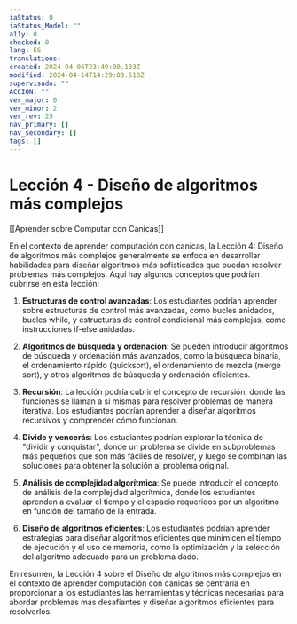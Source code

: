 ```yaml
---
iaStatus: 0
iaStatus_Model: ""
a11y: 0
checked: 0
lang: ES
translations: 
created: 2024-04-06T23:49:00.103Z
modified: 2024-04-14T14:29:03.510Z
supervisado: ""
ACCION: ""
ver_major: 0
ver_minor: 2
ver_rev: 25
nav_primary: []
nav_secondary: []
tags: []
---
```

# Lección 4 - Diseño de algoritmos más complejos

[[Aprender sobre Computar con Canicas]]

En el contexto de aprender computación con canicas, la Lección 4: Diseño de algoritmos más complejos generalmente se enfoca en desarrollar habilidades para diseñar algoritmos más sofisticados que puedan resolver problemas más complejos. Aquí hay algunos conceptos que podrían cubrirse en esta lección:

1. **Estructuras de control avanzadas**: Los estudiantes podrían aprender sobre estructuras de control más avanzadas, como bucles anidados, bucles while, y estructuras de control condicional más complejas, como instrucciones if-else anidadas.

2. **Algoritmos de búsqueda y ordenación**: Se pueden introducir algoritmos de búsqueda y ordenación más avanzados, como la búsqueda binaria, el ordenamiento rápido (quicksort), el ordenamiento de mezcla (merge sort), y otros algoritmos de búsqueda y ordenación eficientes.

3. **Recursión**: La lección podría cubrir el concepto de recursión, donde las funciones se llaman a sí mismas para resolver problemas de manera iterativa. Los estudiantes podrían aprender a diseñar algoritmos recursivos y comprender cómo funcionan.

4. **Divide y vencerás**: Los estudiantes podrían explorar la técnica de "dividir y conquistar", donde un problema se divide en subproblemas más pequeños que son más fáciles de resolver, y luego se combinan las soluciones para obtener la solución al problema original.

5. **Análisis de complejidad algorítmica**: Se puede introducir el concepto de análisis de la complejidad algorítmica, donde los estudiantes aprenden a evaluar el tiempo y el espacio requeridos por un algoritmo en función del tamaño de la entrada.

6. **Diseño de algoritmos eficientes**: Los estudiantes podrían aprender estrategias para diseñar algoritmos eficientes que minimicen el tiempo de ejecución y el uso de memoria, como la optimización y la selección del algoritmo adecuado para un problema dado.

En resumen, la Lección 4 sobre el Diseño de algoritmos más complejos en el contexto de aprender computación con canicas se centraría en proporcionar a los estudiantes las herramientas y técnicas necesarias para abordar problemas más desafiantes y diseñar algoritmos eficientes para resolverlos.